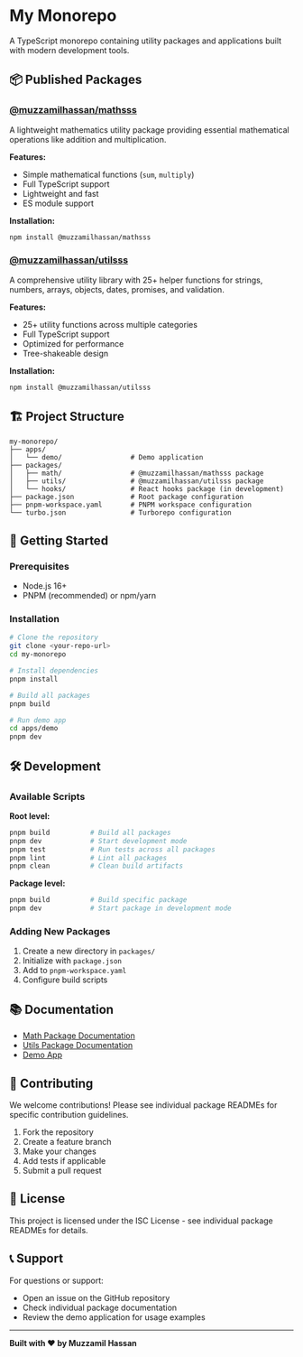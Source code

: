 # My Monorepo

A TypeScript monorepo containing utility packages and applications built with modern development tools.

## 📦 Published Packages

### [@muzzamilhassan/mathsss](./packages/math/README.md)
A lightweight mathematics utility package providing essential mathematical operations like addition and multiplication.

**Features:**
- Simple mathematical functions (`sum`, `multiply`)
- Full TypeScript support
- Lightweight and fast
- ES module support

**Installation:**
```bash
npm install @muzzamilhassan/mathsss
```

### [@muzzamilhassan/utilsss](./packages/utils/README.md)
A comprehensive utility library with 25+ helper functions for strings, numbers, arrays, objects, dates, promises, and validation.

**Features:**
- 25+ utility functions across multiple categories
- Full TypeScript support
- Optimized for performance
- Tree-shakeable design

**Installation:**
```bash
npm install @muzzamilhassan/utilsss
```

## 🏗️ Project Structure

```
my-monorepo/
├── apps/
│   └── demo/                 # Demo application
├── packages/
│   ├── math/                 # @muzzamilhassan/mathsss package
│   ├── utils/                # @muzzamilhassan/utilsss package
│   └── hooks/                # React hooks package (in development)
├── package.json              # Root package configuration
├── pnpm-workspace.yaml       # PNPM workspace configuration
└── turbo.json                # Turborepo configuration
```

## 🚀 Getting Started

### Prerequisites
- Node.js 16+ 
- PNPM (recommended) or npm/yarn

### Installation
```bash
# Clone the repository
git clone <your-repo-url>
cd my-monorepo

# Install dependencies
pnpm install

# Build all packages
pnpm build

# Run demo app
cd apps/demo
pnpm dev
```

## 🛠️ Development

### Available Scripts

**Root level:**
```bash
pnpm build          # Build all packages
pnpm dev            # Start development mode
pnpm test           # Run tests across all packages
pnpm lint           # Lint all packages
pnpm clean          # Clean build artifacts
```

**Package level:**
```bash
pnpm build          # Build specific package
pnpm dev            # Start package in development mode
```

### Adding New Packages
1. Create a new directory in `packages/`
2. Initialize with `package.json`
3. Add to `pnpm-workspace.yaml`
4. Configure build scripts

## 📚 Documentation

- [Math Package Documentation](./packages/math/README.md)
- [Utils Package Documentation](./packages/utils/README.md)
- [Demo App](./apps/demo/)

## 🤝 Contributing

We welcome contributions! Please see individual package READMEs for specific contribution guidelines.

1. Fork the repository
2. Create a feature branch
3. Make your changes
4. Add tests if applicable
5. Submit a pull request

## 📄 License

This project is licensed under the ISC License - see individual package READMEs for details.

## 📞 Support

For questions or support:
- Open an issue on the GitHub repository
- Check individual package documentation
- Review the demo application for usage examples

---

**Built with ❤️ by Muzzamil Hassan**

